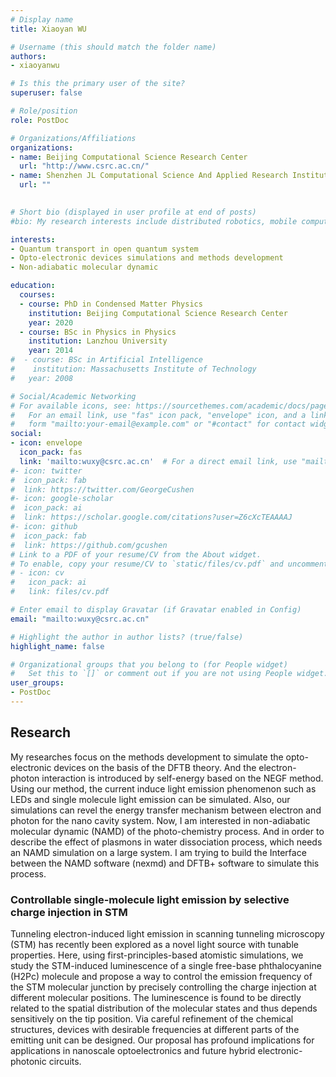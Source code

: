 ```yaml
---
# Display name
title: Xiaoyan WU

# Username (this should match the folder name)
authors:
- xiaoyanwu

# Is this the primary user of the site?
superuser: false

# Role/position
role: PostDoc

# Organizations/Affiliations
organizations:
- name: Beijing Computational Science Research Center
  url: "http://www.csrc.ac.cn/"
- name: Shenzhen JL Computational Science And Applied Research Institute
  url: ""
  

# Short bio (displayed in user profile at end of posts)
#bio: My research interests include distributed robotics, mobile computing and programmable matter.

interests:
- Quantum transport in open quantum system
- Opto-electronic devices simulations and methods development
- Non-adiabatic molecular dynamic

education:
  courses:
  - course: PhD in Condensed Matter Physics
    institution: Beijing Computational Science Research Center
    year: 2020
  - course: BSc in Physics in Physics
    institution: Lanzhou University
    year: 2014
#  - course: BSc in Artificial Intelligence
#    institution: Massachusetts Institute of Technology
#   year: 2008

# Social/Academic Networking
# For available icons, see: https://sourcethemes.com/academic/docs/page-builder/#icons
#   For an email link, use "fas" icon pack, "envelope" icon, and a link in the
#   form "mailto:your-email@example.com" or "#contact" for contact widget.
social:
- icon: envelope
  icon_pack: fas
  link: 'mailto:wuxy@csrc.ac.cn'  # For a direct email link, use "mailto:test@example.org".
#- icon: twitter
#  icon_pack: fab
#  link: https://twitter.com/GeorgeCushen
#- icon: google-scholar
#  icon_pack: ai
#  link: https://scholar.google.com/citations?user=Z6cXcTEAAAAJ
#- icon: github
#  icon_pack: fab
#  link: https://github.com/gcushen
# Link to a PDF of your resume/CV from the About widget.
# To enable, copy your resume/CV to `static/files/cv.pdf` and uncomment the lines below.
# - icon: cv
#   icon_pack: ai
#   link: files/cv.pdf

# Enter email to display Gravatar (if Gravatar enabled in Config)
email: "mailto:wuxy@csrc.ac.cn"

# Highlight the author in author lists? (true/false)
highlight_name: false

# Organizational groups that you belong to (for People widget)
#   Set this to `[]` or comment out if you are not using People widget.
user_groups:
- PostDoc
---
```


## Research 

My researches focus on the methods development to simulate the opto-electronic devices on the basis of the DFTB theory.  And the electron-photon interaction is introduced by self-energy based on the NEGF method.  Using our method, the current  induce light emission phenomenon such as LEDs and single molecule light emission can be simulated.  Also, our simulations  can revel the energy transfer mechanism between electron and photon for the nano cavity system. Now, I am interested in non-adiabatic molecular dynamic (NAMD)  of the photo-chemistry process. And in order to describe the effect of plasmons in water dissociation process, which needs an NAMD simulation on a large system. I am trying to build the Interface between the NAMD software (nexmd)  and  DFTB+ software to simulate this process.
### Controllable single-molecule light emission by selective charge injection in STM

Tunneling electron-induced light emission in scanning tunneling microscopy (STM) has recently been explored as a novel light source with tunable properties. Here, using first-principles-based atomistic simulations, we study the STM-induced luminescence of a single free-base phthalocyanine (H2Pc) molecule and propose a way to control the emission frequency of the STM molecular junction by precisely controlling the charge injection at different molecular positions. The luminescence is found to be directly related to the spatial distribution of the molecular states and thus depends sensitively on the tip position. Via careful refinement of the chemical structures, devices with desirable frequencies at different parts of the emitting unit can be designed. Our proposal has profound implications for applications in nanoscale optoelectronics and future hybrid electronic-photonic circuits.
